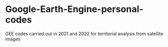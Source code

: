 # Google-Earth-Engine-personal-codes
GEE codes carried out in 2021 and 2022 for territorial analysis from satellite images
